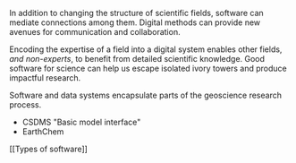 In addition to changing the structure of scientific fields, software can mediate
connections among them. Digital methods can provide new avenues for communication and collaboration.

Encoding the expertise of a field into a digital system enables other fields, _and non-experts_, to benefit from detailed scientific knowledge. Good software for science can help us escape isolated ivory towers and produce impactful research.

Software and data systems encapsulate parts of the geoscience research process.

- CSDMS "Basic model interface"
- EarthChem

[[Types of software]]
